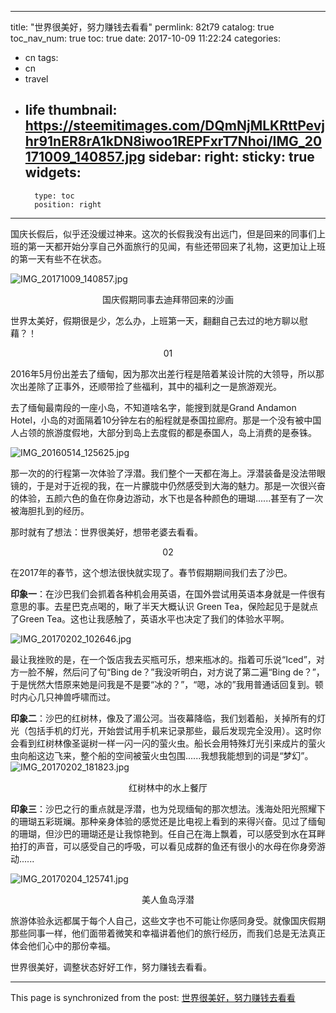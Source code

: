 
---
title: "世界很美好，努力赚钱去看看"
permlink: 82t79
catalog: true
toc_nav_num: true
toc: true
date: 2017-10-09 11:22:24
categories:
- cn
tags:
- cn
- travel
- life
thumbnail: https://steemitimages.com/DQmNjMLKRttPevjhr91nER8rA1kDN8iwoo1REPFxrT7Nhoi/IMG_20171009_140857.jpg
sidebar:
    right:
        sticky: true
widgets:
    -
        type: toc
        position: right
---


国庆长假后，似乎还没缓过神来。这次的长假我没有出远门，但是回来的同事们上班的第一天都开始分享自己外面旅行的见闻，有些还带回来了礼物，这更加让上班的第一天有些不在状态。

![IMG_20171009_140857.jpg](https://steemitimages.com/DQmNjMLKRttPevjhr91nER8rA1kDN8iwoo1REPFxrT7Nhoi/IMG_20171009_140857.jpg)
 <center> 国庆假期同事去迪拜带回来的沙画</center>

世界太美好，假期很是少，怎么办，上班第一天，翻翻自己去过的地方聊以慰藉？！



 <center> 01 </center>

2016年5月份出差去了缅甸，因为那次出差行程是陪着某设计院的大领导，所以那次出差除了正事外，还顺带捡了些福利，其中的福利之一是旅游观光。
 
去了缅甸最南段的一座小岛，不知道啥名字，能搜到就是Grand Andamon Hotel，小岛的对面隔着10分钟左右的船程就是泰国拉廊府。那是一个没有被中国人占领的旅游度假地，大部分到岛上去度假的都是泰国人，岛上消费的是泰铢。

 ![IMG_20160514_125625.jpg](https://steemitimages.com/DQmbujmyKgQdhdArBXqW9cngkzHPBMdi2KwRBzVumEUhDXB/IMG_20160514_125625.jpg)

那一次的的行程第一次体验了浮潜。我们整个一天都在海上。浮潜装备是没法带眼镜的，于是对于近视的我，在一片朦胧中仍然感受到大海的魅力。那是一次很兴奋的体验，五颜六色的鱼在你身边游动，水下也是各种颜色的珊瑚......甚至有了一次被海胆扎到的经历。
 
那时就有了想法：世界很美好，想带老婆去看看。

 <center> 02 </center>

在2017年的春节，这个想法很快就实现了。春节假期期间我们去了沙巴。
 
**印象一**：在沙巴我们会抓着各种机会用英语，在国外尝试用英语本身就是一件很有意思的事。去星巴克点喝的，瞅了半天大概认识 Green Tea，保险起见于是就点了Green Tea。这也让我感触了，英语水平也决定了我们的体验水平啊。

![IMG_20170202_102646.jpg](https://steemitimages.com/DQmeZvi41Uqxu4DZDg7bEkfvrEkDNXrgaj4yhmTJThTjt2k/IMG_20170202_102646.jpg)

最让我挫败的是，在一个饭店我去买瓶可乐，想来瓶冰的。指着可乐说“Iced”，对方一脸不解，然后问了句“Bing de？”我没听明白，对方说了第二遍“Bing de？”，于是恍然大悟原来她是问我是不是要“冰的？”，“嗯，冰的”我用普通话回复到。顿时内心几只神兽呼啸而过。
 
**印象二**：沙巴的红树林，像及了湄公河。当夜幕降临，我们划着船，关掉所有的灯光（包括手机的灯光，开始尝试用手机来记录那些，最后发现完全没用）。这时你会看到红树林像圣诞树一样一闪一闪的萤火虫。船长会用特殊灯光引来成片的萤火虫向船这边飞来，整个船的空间被萤火虫包围......我想我能想到的词是“梦幻”。
![IMG_20170202_181823.jpg](https://steemitimages.com/DQmQK51Sv1NtqDxbq95ELNvGFbMpLAYirQnaJPB7QLAb6jJ/IMG_20170202_181823.jpg)
 <center> 红树林中的水上餐厅 </center>

**印象三**：沙巴之行的重点就是浮潜，也为兑现缅甸的那次想法。浅海处阳光照耀下的珊瑚五彩斑斓。那种亲身体验的感觉还是比电视上看到的来得兴奋。见过了缅甸的珊瑚，但沙巴的珊瑚还是让我惊艳到。任自己在海上飘着，可以感受到水在耳畔拍打的声音，可以感受自己的呼吸，可以看见成群的鱼还有很小的水母在你身旁游动......

![IMG_20170204_125741.jpg](https://steemitimages.com/DQmRrT3jt3U8A89ghbo91ZAwqkfSe3opXNhrv1CEXoZMt8P/IMG_20170204_125741.jpg)
 <center> 美人鱼岛浮潜 </center>

旅游体验永远都属于每个人自己，这些文字也不可能让你感同身受。就像国庆假期那些同事一样，他们面带着微笑和幸福讲着他们的旅行经历，而我们总是无法真正体会他们心中的那份幸福。

世界很美好，调整状态好好工作，努力赚钱去看看。

- - -

This page is synchronized from the post: [世界很美好，努力赚钱去看看](https://steemit.com/@yellowbird/82t79)
